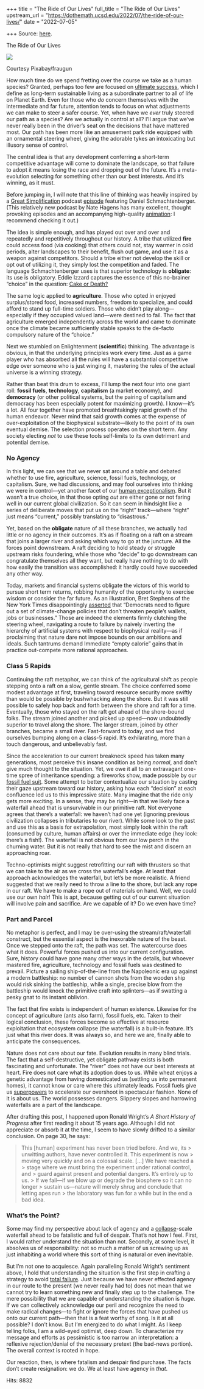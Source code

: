 +++
title = "The Ride of Our Lives"
full_title = "The Ride of Our Lives"
upstream_url = "https://dothemath.ucsd.edu/2022/07/the-ride-of-our-lives/"
date = "2022-07-05"

+++
Source: [here](https://dothemath.ucsd.edu/2022/07/the-ride-of-our-lives/).

The Ride of Our Lives

[![](https://dothemath.ucsd.edu/wp-content/uploads/2022/07/niagara-300x200.jpg)](https://dothemath.ucsd.edu/wp-content/uploads/2022/07/niagara.jpg)

Courtesy Pixabay/fraugun

How much time do we spend fretting over the course we take as a human species? Granted, perhaps too few are focused on [ultimate success](https://dothemath.ucsd.edu/2021/04/ultimate-success/), which I define as long-term sustainable living as a subordinate partner to all of life on Planet Earth. Even for those who *do* concern themselves with the intermediate and far future, attention tends to focus on what adjustments we can make to steer a safer course. Yet, when have we *ever* truly steered our path as a species? Are we actually in control at all? I’ll argue that we’ve never really been in the driver’s seat on the decisions that have mattered most. Our path has been more like an amusement park ride equipped with an ornamental steering wheel, giving the adorable tykes an intoxicating but illusory sense of control.

The central idea is that any development conferring a short-term competitive advantage will come to dominate the landscape, so that failure to adopt it means losing the race and dropping out of the future. It’s a meta-evolution selecting for something other than our best interests. And it’s winning, as it must.

Before jumping in, I will note that this line of thinking was heavily inspired by a [Great Simplification](https://www.thegreatsimplification.com/episodes) podcast [episode](https://www.thegreatsimplification.com/episode/20-daniel-schmactenberger) featuring Daniel Schmachtenberger. (This relatively new podcast by Nate Hagens has many excellent, thought provoking episodes and an accompanying high-quality [animation](https://www.thegreatsimplification.com/animations): I recommend checking it out.)

The idea is simple enough, and has played out over and over and repeatedly and repetitively throughout our history. A tribe that utilized **fire** could access food (via cooking) that others could not, stay warmer in cold periods, alter landscapes to their benefit, flush out game, and use it as a weapon against competitors. Should a tribe either not develop the skill or opt out of utilizing it, they simply lost the competition and faded. The language Schmachtenberger uses is that superior technology is **obligate**: its use is obligatory. Eddie Izzard captures the essence of this no-brainer “choice” in the question: [Cake or Death?](https://www.youtube.com/watch?v=unkWbEmtYXs)

The same logic applied to **agriculture**. Those who opted *in* enjoyed surplus/stored food, increased numbers, freedom to specialize, and could afford to stand up full-time soldiers. Those who didn’t play along—especially if they occupied valued land—were destined to fail. The fact that agriculture emerged independently across the world and came to dominate once the climate became sufficiently stable speaks to the de-facto compulsory nature of the “choice.”

Next we stumbled on Enlightenment (**scientific**) thinking. The advantage is obvious, in that the underlying principles work every time. Just as a game player who has absorbed all the rules will have a substantial competitive edge over someone who is just winging it, mastering the rules of the actual universe is a winning strategy.

Rather than beat this drum to excess, I’ll lump the next four into one giant roll: **fossil fuels**, **technology**, **capitalism** (a market economy), and **democracy** (or other political systems, but the pairing of capitalism and democracy has been especially potent for maximizing growth). I know—it’s a lot. All four together have promoted breathtakingly rapid growth of the human endeavor. Never mind that said growth comes at the expense of over-exploitation of the biophysical substrate—likely to the point of its own eventual demise. The selection process operates on the short term. Any society electing *not* to use these tools self-limits to its own detriment and potential demise.

### No Agency

In this light, we can see that we never sat around a table and debated whether to use fire, agriculture, science, fossil fuels, technology, or capitalism. Sure, we had discussions, and may fool ourselves into thinking we were in control—yet another facet of our [human exceptionalism](https://dothemath.ucsd.edu/2022/02/human-exceptionalism/). But it wasn’t a true choice, in that those opting *out* are either gone or not faring well in our current global civilization. So it can seem in hindsight like a series of deliberate moves that put us on the “right” track—where “right” just means “current,” possibly translating to “disastrous.”

Yet, based on the **obligate** nature of all these branches, we actually had little or no agency in their outcomes. It’s as if floating on a raft on a stream that joins a larger river and asking which way to go at the juncture. All the forces point downstream. A raft deciding to hold steady or struggle upstream risks foundering, while those who “decide” to go downstream can congratulate themselves all they want, but really have nothing to do with how easily the transition was accomplished: it hardly could have succeeded any other way.

Today, markets and financial systems obligate the victors of this world to pursue short term returns, robbing humanity of the opportunity to exercise wisdom or consider the far future. As an illustration, Bret Stephens of the New York Times disappointingly [asserted](https://www.nytimes.com/2022/07/04/opinion/trump-biden-cassidy-hutchinson.html) that “Democrats need to figure out a set of climate-change policies that don’t threaten people’s wallets, jobs or businesses.” Those are indeed the elements firmly clutching the steering wheel, navigating a route to failure by naively inverting the hierarchy of artificial systems with respect to biophysical reality—as if proclaiming that nature dare not impose bounds on our ambitions and ideals. Such tantrums demand Immediate “empty calorie” gains that in practice out-compete more rational approaches.

### Class 5 Rapids

Continuing the raft metaphor, we can think of the agricultural shift as people stepping onto a raft on a slow, gentle stream. The choice conferred some modest advantage at first, traveling toward resource security more swiftly than would be possible by bushwhacking along the shore. But it was still possible to safely hop back and forth between the shore and raft for a time. Eventually, those who stayed on the raft got ahead of the shore-bound folks. The stream joined another and picked up speed—now undoubtedly superior to travel along the shore. The larger stream, joined by other branches, became a small river. Fast-forward to today, and we find ourselves bumping along on a class-5 rapid. It’s exhilarating, more than a touch dangerous, and unbelievably fast.

Since the acceleration to our current breakneck speed has taken many generations, most perceive this insane condition as being *normal*, and don’t give much thought to the situation. Yet, we owe it all to an extravagant one-time spree of inheritance spending: a fireworks show, made possible by our [fossil fuel suit](https://dothemath.ucsd.edu/2022/06/shedding-our-fossil-fuel-suit/). Some attempt to better contextualize our situation by casting their gaze upstream toward our history, asking how each “decision” at each confluence led us to this impressive state. Many imagine that the ride only gets more exciting. In a sense, they may be right—in that we likely face a waterfall ahead that is unsurvivable in our primitive raft. Not everyone agrees that there’s a waterfall: we haven’t had one yet (ignoring previous civilization collapses in tributaries to our river). While some look to the past and use this as a basis for extrapolation, most simply look within the raft (consumed by culture, human affairs) or over the immediate edge (hey look: there’s a fish!). The waterfall is not obvious from our low perch in the churning water. But it is not really that hard to see the mist and discern an approaching roar.

Techno-optimists might suggest retrofitting our raft with thrusters so that we can take to the air as we cross the waterfall’s edge. At least that approach acknowledges the waterfall, but let’s be more realistic. A friend suggested that we really need to throw a line to the shore, but lack any rope in our raft. We have to make a rope out of materials on hand. Well, we could use our own *hair*! This is apt, because getting out of our current situation will involve pain and sacrifice. Are we capable of it? Do we even have time?

### Part and Parcel

No metaphor is perfect, and I may be over-using the stream/raft/waterfall construct, but the essential aspect is the inexorable nature of the beast. Once we stepped onto the raft, the path was set. The watercourse does what it does. Powerful forces pushed us into our current configuration. Sure, history could have gone many other ways in the details, but whoever mastered fire, agriculture, technology and fossil fuels was destined to prevail. Picture a sailing ship-of-the-line from the Napoleonic era up against a modern battleship: no number of cannon shots from the wooden ship would risk sinking the battleship, while a single, precise blow from the battleship would knock the primitive craft into splinters—as if swatting a pesky gnat to its instant oblivion.

The fact that fire exists is independent of human existence. Likewise for the concept of agriculture (ants also farm), fossil fuels, etc. Taken to their logical conclusion, these forces become so effective at resource exploitation that ecosystem collapse (the waterfall) is a built-in feature. It’s just what this river does. It was always so, and here we are, finally able to anticipate the consequences.

Nature does not care about our fate. Evolution results in many blind trials. The fact that a self-destructive, yet obligate pathway exists is both fascinating and unfortunate. The “river” does not have our best interests at heart. Fire does not care what its adoption does to us. While wheat enjoys a genetic advantage from having domesticated us (settling us into permanent homes), it cannot know or care where this ultimately leads. Fossil fuels give us [superpowers](https://dothemath.ucsd.edu/2022/06/shedding-our-fossil-fuel-suit/) to accelerate our overshoot in spectacular fashion. None of it is about us. The world possesses dangers. Slippery slopes and harrowing waterfalls are a part of the landscape.

After drafting this post, I happened upon Ronald Wright’s *A Short History of Progress* after first reading it about 15 years ago. Although I did not appreciate or absorb it at the time, I seem to have slowly drifted to a similar conclusion. On page 30, he says:

> This \[human\] experiment has never been tried before. And we, its > unwitting authors, have never controlled it. This experiment is now > moving very quickly and on a colossal scale. \[…\] We have reached a > stage where we must bring the experiment under rational control, and > guard against present and potential dangers. It’s entirely up to us. > If we fail—if we blow up or degrade the biosphere so it can no longer > sustain us—nature will merely shrug and conclude that letting apes run > the laboratory was fun for a while but in the end a bad idea.

### What’s the Point?

Some may find my perspective about lack of agency and a [collapse](https://dothemath.ucsd.edu/2021/05/why-worry-about-collapse/)-scale waterfall ahead to be fatalistic and full of despair. That’s not how I feel. First, I would rather understand the situation than not. Secondly, at some level, it absolves us of responsibility: not so much a matter of us screwing up as just inhabiting a world where this sort of thing is natural or even inevitable.

But I’m not one to acquiesce. Again paralleling Ronald Wright’s sentiment above, I hold that understanding the situation is the first step in crafting a strategy to avoid [total failure](https://dothemath.ucsd.edu/2021/05/to-what-end/). Just because we have never effected agency in our route to the present (we never really had to) does not mean that we cannot try to learn something new and finally step up to the challenge. The mere possibility that we are capable of understanding the situation is *huge*. If we can collectively acknowledge our peril and recognize the need to make radical changes—to fight or ignore the forces that have pushed us onto our current path—then that is a feat worthy of song. Is it at all possible? I don’t know. But I’m energized to do what I might. As I keep telling folks, I am a wild-eyed optimist, deep down. To characterize my message and efforts as pessimistic is too narrow an interpretation: a reflexive rejection/denial of the necessary pretext (the bad-news portion). The overall context is rooted in hope.

Our reaction, then, is where fatalism and despair find purchase. The facts don’t create resignation: we do. We at least have agency in *that*.

Hits: 8832

[](https://www.addtoany.com/add_to/facebook?linkurl=https%3A%2F%2Fdothemath.ucsd.edu%2F2022%2F07%2Fthe-ride-of-our-lives%2F&linkname=The%20Ride%20of%20Our%20Lives "Facebook")[](https://www.addtoany.com/add_to/twitter?linkurl=https%3A%2F%2Fdothemath.ucsd.edu%2F2022%2F07%2Fthe-ride-of-our-lives%2F&linkname=The%20Ride%20of%20Our%20Lives "Twitter")[](https://www.addtoany.com/add_to/email?linkurl=https%3A%2F%2Fdothemath.ucsd.edu%2F2022%2F07%2Fthe-ride-of-our-lives%2F&linkname=The%20Ride%20of%20Our%20Lives "Email")[](https://www.addtoany.com/share)

